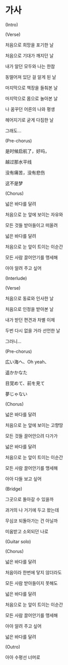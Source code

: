 # 가사

(Intro)

(Verse)

처음으로 희망을 포기한 날

처음으로 기대가 깨지던 날

내가 알던 모두와 나는 한참

동떨어져 있단 걸 알게 된 날

마지막으로 책장을 들춰본 날

마지막으로 몸으로 놀아본 날

나 꿈꾸던 어른의 나와 평생

헤어지기로 굳게 다짐한 날

그래도...

(Pre-chorus)

是时候启航了，好吗，

越过那水平线

没有痛苦，没有悲伤

这不是梦

(Chorus)

넓은 바다를 달려

처음으로 눈 앞에 보이는 자유와

모든 것들 받아들이고 떠올려

넓은 바다를 달려

처음으로 눈 앞이 트이는 이순간

모든 사람 끌어안기를 맹세해

아아 알려 주고 싶어

(Interlude)

(Verse)

처음으로 동료와 인사한 날

처음으로 인정을 받아본 날

내가 받던 편견과 차별 이제

두번 다시 없을 거라 선언한 날

그러니...

(Pre-chorus)

広い海へ、Oh yeah、

遥かかなた

目覚めて、前を見て

夢じゃない

(Chorus)

넓은 바다를 달려

처음으로 눈 앞에 보이는 고향땅

모든 것들 끌어안으려 다가가

넓은 바다를 달려

처음으로 눈 앞이 트이는 이순간

모든 사람 끌어안기를 맹세해

아아 다들 보고 싶어

(Bridge)

그곳으로 돌아갈 수 있을까

과거의 나 거기에 두고 왔는데

무심코 되돌아가는 건 아닐까

미움받고 소외되던 나로

(Guitar solo)

(Chorus)

넓은 바다를 달려

처음이라 한번에 닿지 않더라도

모든 사람 받아들이지 못해도

넓은 바다를 달려

처음으로 눈 앞이 트이는 이순간

모든 사람 끌어안기를 맹세해

아아 알려 주고 싶어

넓은 바다를 달려

(Outro)

아아 수평선 너머로